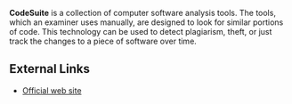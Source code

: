 **CodeSuite** is a collection of computer software analysis tools. The
tools, which an examiner uses manually, are designed to look for similar
portions of code. This technology can be used to detect plagiarism,
theft, or just track the changes to a piece of software over time.

## External Links

- [Official web site](http://www.safe-corp.biz/)